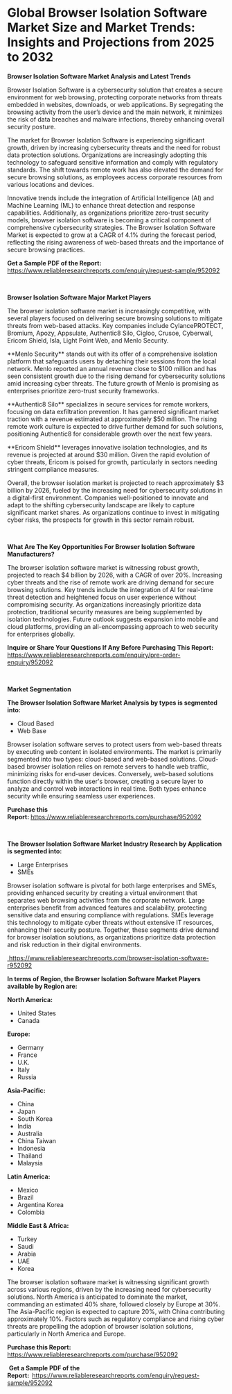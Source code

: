 <p><h1>Global Browser Isolation Software Market Size and Market Trends: Insights and Projections from 2025 to 2032</h1></p><p><strong>Browser Isolation Software Market Analysis and Latest Trends</strong></p>
<p><p>Browser Isolation Software is a cybersecurity solution that creates a secure environment for web browsing, protecting corporate networks from threats embedded in websites, downloads, or web applications. By segregating the browsing activity from the user’s device and the main network, it minimizes the risk of data breaches and malware infections, thereby enhancing overall security posture.</p><p>The market for Browser Isolation Software is experiencing significant growth, driven by increasing cybersecurity threats and the need for robust data protection solutions. Organizations are increasingly adopting this technology to safeguard sensitive information and comply with regulatory standards. The shift towards remote work has also elevated the demand for secure browsing solutions, as employees access corporate resources from various locations and devices.</p><p>Innovative trends include the integration of Artificial Intelligence (AI) and Machine Learning (ML) to enhance threat detection and response capabilities. Additionally, as organizations prioritize zero-trust security models, browser isolation software is becoming a critical component of comprehensive cybersecurity strategies. The Browser Isolation Software Market is expected to grow at a CAGR of 4.1% during the forecast period, reflecting the rising awareness of web-based threats and the importance of secure browsing practices.</p></p>
<p><strong>Get a Sample PDF of the Report:&nbsp;</strong> <a href="https://www.reliableresearchreports.com/enquiry/request-sample/952092?utm_campaign=2724&utm_medium=2&utm_source=Github&utm_content=ia&utm_term=17042025&utm_id=browser-isolation-software">https://www.reliableresearchreports.com/enquiry/request-sample/952092</a></p>
<p>&nbsp;</p>
<p><strong>Browser Isolation Software Major Market Players</strong></p>
<p><p>The browser isolation software market is increasingly competitive, with several players focused on delivering secure browsing solutions to mitigate threats from web-based attacks. Key companies include CylancePROTECT, Bromium, Apozy, Appsulate, Authentic8 Silo, Cigloo, Crusoe, Cyberwall, Ericom Shield, Isla, Light Point Web, and Menlo Security.</p><p>**Menlo Security** stands out with its offer of a comprehensive isolation platform that safeguards users by detaching their sessions from the local network. Menlo reported an annual revenue close to $100 million and has seen consistent growth due to the rising demand for cybersecurity solutions amid increasing cyber threats. The future growth of Menlo is promising as enterprises prioritize zero-trust security frameworks.</p><p>**Authentic8 Silo** specializes in secure services for remote workers, focusing on data exfiltration prevention. It has garnered significant market traction with a revenue estimated at approximately $50 million. The rising remote work culture is expected to drive further demand for such solutions, positioning Authentic8 for considerable growth over the next few years.</p><p>**Ericom Shield** leverages innovative isolation technologies, and its revenue is projected at around $30 million. Given the rapid evolution of cyber threats, Ericom is poised for growth, particularly in sectors needing stringent compliance measures.</p><p>Overall, the browser isolation market is projected to reach approximately $3 billion by 2026, fueled by the increasing need for cybersecurity solutions in a digital-first environment. Companies well-positioned to innovate and adapt to the shifting cybersecurity landscape are likely to capture significant market shares. As organizations continue to invest in mitigating cyber risks, the prospects for growth in this sector remain robust.</p></p>
<p>&nbsp;</p>
<p><strong>What Are The Key Opportunities For Browser Isolation Software Manufacturers?</strong></p>
<p><p>The browser isolation software market is witnessing robust growth, projected to reach $4 billion by 2026, with a CAGR of over 20%. Increasing cyber threats and the rise of remote work are driving demand for secure browsing solutions. Key trends include the integration of AI for real-time threat detection and heightened focus on user experience without compromising security. As organizations increasingly prioritize data protection, traditional security measures are being supplemented by isolation technologies. Future outlook suggests expansion into mobile and cloud platforms, providing an all-encompassing approach to web security for enterprises globally.</p></p>
<p><strong>Inquire or Share Your Questions If Any Before Purchasing This Report:</strong> <a href="https://www.reliableresearchreports.com/enquiry/pre-order-enquiry/952092?utm_campaign=2724&utm_medium=2&utm_source=Github&utm_content=ia&utm_term=17042025&utm_id=browser-isolation-software">https://www.reliableresearchreports.com/enquiry/pre-order-enquiry/952092</a></p>
<p>&nbsp;</p>
<p><strong>Market Segmentation</strong></p>
<p><strong>The Browser Isolation Software Market Analysis by types is segmented into:</strong></p>
<p><ul><li>Cloud Based</li><li>Web Base</li></ul></p>
<p><p>Browser isolation software serves to protect users from web-based threats by executing web content in isolated environments. The market is primarily segmented into two types: cloud-based and web-based solutions. Cloud-based browser isolation relies on remote servers to handle web traffic, minimizing risks for end-user devices. Conversely, web-based solutions function directly within the user's browser, creating a secure layer to analyze and control web interactions in real time. Both types enhance security while ensuring seamless user experiences.</p></p>
<p><strong>Purchase this Report:&nbsp;</strong><a href="https://www.reliableresearchreports.com/purchase/952092?utm_campaign=2724&utm_medium=2&utm_source=Github&utm_content=ia&utm_term=17042025&utm_id=browser-isolation-software">https://www.reliableresearchreports.com/purchase/952092</a></p>
<p>&nbsp;</p>
<p><strong>The Browser Isolation Software Market Industry Research by Application is segmented into:</strong></p>
<p><ul><li>Large Enterprises</li><li>SMEs</li></ul></p>
<p><p>Browser isolation software is pivotal for both large enterprises and SMEs, providing enhanced security by creating a virtual environment that separates web browsing activities from the corporate network. Large enterprises benefit from advanced features and scalability, protecting sensitive data and ensuring compliance with regulations. SMEs leverage this technology to mitigate cyber threats without extensive IT resources, enhancing their security posture. Together, these segments drive demand for browser isolation solutions, as organizations prioritize data protection and risk reduction in their digital environments.</p></p>
<p><a href="https://www.reliableresearchreports.com/browser-isolation-software-r952092?utm_campaign=2724&utm_medium=2&utm_source=Github&utm_content=ia&utm_term=17042025&utm_id=browser-isolation-software">&nbsp;https://www.reliableresearchreports.com/browser-isolation-software-r952092</a></p>
<p><strong>In terms of Region, the Browser Isolation Software Market Players available by Region are:</strong></p>
<p>
    <p> <strong> North America: </strong>
        <ul>
            <li>United States</li>
            <li>Canada</li>
        </ul>
        </p> 
    <p> <strong> Europe: </strong>
        <ul>
            <li>Germany</li>
            <li>France</li>
            <li>U.K.</li>
            <li>Italy</li>
            <li>Russia</li>
        </ul>
        </p> 
    <p> <strong> Asia-Pacific: </strong>
        <ul>
            <li>China</li>
            <li>Japan</li>
            <li>South Korea</li>
            <li>India</li>
            <li>Australia</li>
            <li>China Taiwan</li>
            <li>Indonesia</li>
            <li>Thailand</li>
            <li>Malaysia</li>
        </ul>
        </p> 
    <p> <strong> Latin America: </strong>
        <ul>
            <li>Mexico</li>
            <li>Brazil</li>
            <li>Argentina Korea</li>
            <li>Colombia</li>
        </ul>
        </p> 
    <p> <strong> Middle East & Africa: </strong>
        <ul>
            <li>Turkey</li>
            <li>Saudi</li>
            <li>Arabia</li>
            <li>UAE</li>
            <li>Korea</li>
        </ul>
    </p>
    </p>
<p><p>The browser isolation software market is witnessing significant growth across various regions, driven by the increasing need for cybersecurity solutions. North America is anticipated to dominate the market, commanding an estimated 40% share, followed closely by Europe at 30%. The Asia-Pacific region is expected to capture 20%, with China contributing approximately 10%. Factors such as regulatory compliance and rising cyber threats are propelling the adoption of browser isolation solutions, particularly in North America and Europe.</p></p>
<p><strong>Purchase this Report: </strong><a href="https://www.reliableresearchreports.com/purchase/952092?utm_campaign=2724&utm_medium=2&utm_source=Github&utm_content=ia&utm_term=17042025&utm_id=browser-isolation-software">https://www.reliableresearchreports.com/purchase/952092</a></p>
<p>&nbsp;<strong>Get a Sample PDF of the Report:&nbsp;&nbsp;</strong><a href="https://www.reliableresearchreports.com/enquiry/request-sample/952092?utm_campaign=2724&utm_medium=2&utm_source=Github&utm_content=ia&utm_term=17042025&utm_id=browser-isolation-software">https://www.reliableresearchreports.com/enquiry/request-sample/952092</a></p>
<p><strong></strong></p>
<p><p></p><p></p><p></p></p>